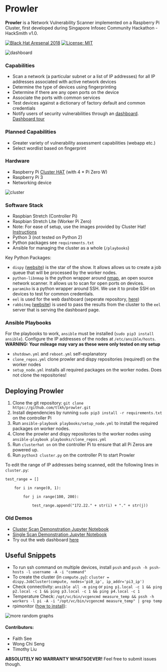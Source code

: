 # Prowler
**Prowler** is a Network Vulnerability Scanner implemented on a Raspberry Pi Cluster, first developed during Singapore Infosec Community Hackathon - HackSmith v1.0.

[![Black Hat Aresenal 2018](images/2018.svg)](https://www.blackhat.com/asia-18/arsenal/schedule/#prowler---cluster-network-scanner-9901) [![License: MIT](https://img.shields.io/badge/License-MIT-yellow.svg)](https://opensource.org/licenses/MIT)

![dashboard](images/screenshot_dashboard.jpg)

### Capabilities

-   Scan a network (a particular subnet or a list of IP addresses) for all IP addresses associated with active network devices
-   Determine the type of devices using fingerprinting
-   Determine if there are any open ports on the device
-   Associate the ports with common services
-   Test devices against a dictionary of factory default and common credentials
-   Notify users of security vulnerabilities through an [dashboard](https://github.com/tlkh/prowler-dashboard). [Dashboard tour](https://www.youtube.com/watch?v=ycgxt-BvVz0)

### Planned Capabilities

- Greater variety of vulnerability assessment capabilities (webapp etc.)
- Select wordlist based on fingerprint

### Hardware
-   Raspberry Pi [Cluster HAT](https://clusterhat.com/) (with 4 \* Pi Zero W)
-   Raspberry Pi 3
-   Networking device

![cluster](images/cluster.png)

### Software Stack

-   Raspbian Stretch (Controller Pi)
-   Raspbian Stretch Lite (Worker Pi Zero)
-   Note: For ease of setup, use the images provided by Cluster Hat! [Instructions](https://clusterhat.com/setup-software)
-   Python 3 (not tested on Python 2)
-   Python packages see `requirements.txt`
-   Ansible for managing the cluster as a whole (`/playbooks`)

Key Python Packages:

- `dispy` ([website](http://dispy.sourceforge.net/)) is the star of the show. It allows allows us to create a job queue that will be processed by the worker nodes.
- `python-libnmap` is the python wrapper around [nmap](https://nmap.org/), an open source network scanner. It allows us to scan for open ports on devices.
- `paramiko` is a python wrapper around SSH. We use it to probe SSH on devices to test for common credentials.
- `eel` is used for the web dashboard (seperate repository, [here](https://github.com/tlkh/prowler-dashboard))
- `rabbitmq` ([website](https://www.rabbitmq.com/)) is used to pass the results from the cluster to the `eel` server that is serving the dashboard page. 

### Ansible Playbooks

For the playbooks to work, `ansible` must be installed (`sudo pip3 install ansible`). Configure the IP addresses of the nodes at `/etc/ansible/hosts`.
**WARNING: Your mileage may vary as these were only tested on my setup**

- `shutdown.yml` and `reboot.yml` self-explanatory
- `clone_repos.yml` clone prowler and dispy repositories (required!) on the worker nodes
- `setup_node.yml` installs all required packages on the worker nodes. Does not clone the repositories!


## Deploying Prowler

1. Clone the git repository: `git clone https://github.com/tlkh/prowler.git`
2. Install dependencies by running `sudo pip3 install -r requirements.txt` on the controller Pi
3. Run `ansible-playbook playbooks/setup_node.yml` to install the required packages on worker nodes.
4. Clone the prowler and dispy repositories to the worker nodes using `ansible-playbook playbooks/clone_repos.yml`
5. Run `clusterhat on` on the controller Pi to ensure that all Pi Zeros are powered up.
6. Run `python3 cluster.py` on the controller Pi to start Prowler

To edit the range of IP addresses being scanned, edit the following lines in `cluster.py`:
```
test_range = []

    for i in range(0, 1):
    
        for j in range(100, 200):
        
            test_range.append("172.22." + str(i) + "." + str(j))
```

### Old Demos
- [Cluster Scan Demonstration Jupyter Notebook](http://nbviewer.jupyter.org/github/tlkh/prowler/blob/master/ClusterDemo.ipynb)
- [Single Scan Demonstration Jupyter Notebook](http://nbviewer.jupyter.org/github/tlkh/prowler/blob/master/SingleDemo.ipynb)
- Try out the web dashboard [here](https://tlkh.github.io/prowler/app/)

## Useful Snippets
-   To run ssh command on multiple devices, install `pssh` and `pssh -h pssh-hosts -l username -A -i
    "command"`
-   To create the cluster (in `compute.py`): `cluster =
    dispy.JobCluster(compute, nodes='pi0_ip', ip_addr='pi3_ip')`
-   Check connectivity: `ansible all -m ping` or `ping p1.local -c 1 && ping p2.local -c 1 && ping p3.local -c 1 && ping p4.local -c 1`
-   Temperature Check: `/opt/vc/bin/vcgencmd measure_temp && pssh -h workers -l
    pi -A -i "/opt/vc/bin/vcgencmd measure_temp" | grep temp`
-   rpimonitor ([how to install](http://rpi-experiences.blogspot.sg/p/rpi-monitor-installation.html)):

![more random graphs](images/rpimonitor.jpg)

#### Contributors:

- Faith See
- Wong Chi Seng
- Timothy Liu

**ABSOLUTELY NO WARRANTY WHATSOEVER!** Feel free to submit issues though.